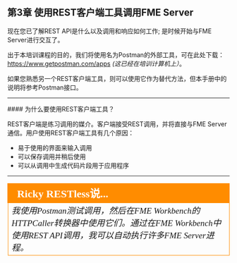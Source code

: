 ## 第3章 使用REST客户端工具调用FME Server

现在您已了解REST API是什么以及调用和响应如何工作; 是时候开始与FME Server进行交互了。

出于本培训课程的目的，我们将使用名为Postman的外部工具，可在此处下载：https://www.getpostman.com/apps _(这已经在培训计算机上）_。

如果您熟悉另一个REST客户端工具，则可以使用它作为替代方法，但本手册中的说明将参考Postman接口。


<hr>
####  为什么要使用REST客户端工具？

REST客户端是练习调用的媒介。客户端接受REST调用，并将直接与FME Server通信。用户使用REST客户端工具有几个原因：

- 易于使用的界面来输入调用
- 可以保存调用并稍后使用
- 可以从调用中生成代码片段用于应用程序

---

<table style="border-spacing: 0px">
<tr>
<td style="vertical-align:middle;background-color:darkorange;border: 2px solid darkorange">
<i class="fa fa-quote-left fa-lg fa-pull-left fa-fw" style="color:white;padding-right: 12px;vertical-align:text-top"></i>
<span style="color:white;font-size:x-large;font-weight: bold;font-family:serif">Ricky RESTless说...</span>
</td>
</tr>

<tr>
<td style="border: 1px solid darkorange">
<span style="font-family:serif; font-style:italic; font-size:larger">
我使用Postman测试调用，然后在FME Workbench的HTTPCaller转换器中使用它们。通过在FME Workbench中使用REST API调用，我可以自动执行许多FME Server进程。

</span>
</td>
</tr>
</table>
